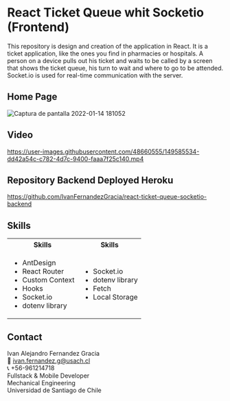 # React Ticket Queue whit Socketio (Frontend)
This repository is design and creation of the application in React. It is a ticket application, like the ones you find in pharmacies or hospitals. A person on a device pulls out his ticket and waits to be called by a screen that shows the ticket queue, his turn to wait and where to go to be attended. Socket.io is used for real-time communication with the server.

## Home Page
![Captura de pantalla 2022-01-14 181052](https://user-images.githubusercontent.com/48660555/149585809-cce0f506-f514-41d2-a0f9-40201016e0f7.png)

## Video
https://user-images.githubusercontent.com/48660555/149585534-dd42a54c-c782-4d7c-9400-faaa7f25c140.mp4

## Repository Backend Deployed Heroku
https://github.com/IvanFernandezGracia/react-ticket-queue-socketio-backend


<!-- Tech -->
## Skills
<table>
  <tbody>
    <tr>
      <th align="center">Skills</th>
      <th align="center">Skills</th>      
    </tr>
        <td>
        <ul>
          <li>AntDesign</li>                     
          <li>React Router</li>                     
          <li>Custom Context</li>
          <li>Hooks</li>                     
          <li>Socket.io</li>                     
          <li>dotenv library</li>   
        </ul>
      </td>    
        <td>
        <ul>
          <li>Socket.io</li>                     
          <li>dotenv library</li>              
          <li>Fetch</li>                     
          <li>Local Storage</li>                      
        </ul>
      </td>
  </tbody>
</table>

<!-- CONTACT -->
## Contact
Ivan Alejandro Fernandez Gracia  
:email: ivan.fernandez.g@usach.cl  
:telephone_receiver: +56-961214718  
Fullstack & Mobile Developer  
Mechanical Engineering  
Universidad de Santiago de Chile  


